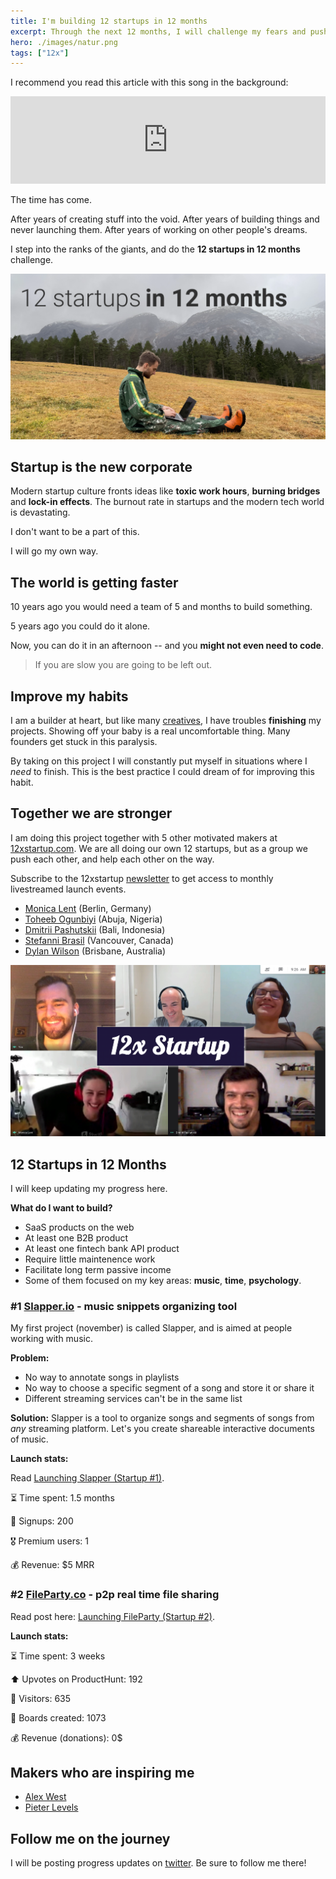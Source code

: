 ```yaml
---
title: I'm building 12 startups in 12 months
excerpt: Through the next 12 months, I will challenge my fears and push my limits. I will create 1 startup every month.
hero: ./images/natur.png
tags: ["12x"]
---
```



I recommend you read this article with this song in the background:

<iframe width="100%" height="140" scrolling="no" frameborder="no" allow="autoplay" src="https://w.soundcloud.com/player/?url=https%3A//api.soundcloud.com/tracks/101334363&color=%23ff5500&auto_play=false&hide_related=false&show_comments=true&show_user=true&show_reposts=false&show_teaser=true&visual=true"></iframe>

The time has come.

After years of creating stuff into the void. After years of building things and never launching them. After years of working on other people's dreams.

I step into the ranks of the giants, and do the **12 startups in 12 months** challenge.

<img src='./images/natur.png' alt='' />

## Startup is the new corporate

Modern startup culture fronts ideas like **toxic work hours**, **burning bridges** and **lock-in effects**. The burnout rate in startups and the modern tech world is devastating.

I don't want to be a part of this.

I will go my own way.

## The world is getting faster

10 years ago you would need a team of 5 and months to build something.

5 years ago you could do it alone.

Now, you can do it in an afternoon -- and you **might not even need to code**.

> If you are slow you are going to be left out.

## Improve my habits

I am a builder at heart, but like many [creatives](https://customercontactadvisor.blr.com/marketing/4-reasons-creative-people-struggle-to-finish-projects/), I have troubles **finishing** my projects. Showing off your baby is a real uncomfortable thing. Many founders get stuck in this paralysis.

By taking on this project I will constantly put myself in situations where I *need* to finish. This is the best practice I could dream of for improving this habit.

## Together we are stronger

I am doing this project together with 5 other motivated makers at [12xstartup.com](https://12xstartup.com/). We are all doing our own 12 startups, but as a group we push each other, and help each other on the way.

Subscribe to the 12xstartup [newsletter](https://12xstartup.com/) to get access to monthly livestreamed launch events.

* [Monica Lent](https://monicalent.com/12x-startup/) (Berlin, Germany)
* [Toheeb Ogunbiyi](https://twitter.com/ToheebDotCom/status/1311747021305503746) (Abuja, Nigeria)
* [Dmitrii Pashutskii](https://dpashutskii.com/a-year-of-making) (Bali, Indonesia)
* [Stefanni Brasil](https://www.hexdevs.com/12xstartup/) (Vancouver, Canada)
* [Dylan Wilson](https://www.dylanwilson.net/12x-startup-four-makers-building-open-startups-for-a-year/) (Brisbane, Australia)

![](images/team.png)


## 12 Startups in 12 Months

I will keep updating my progress here.

**What do I want to build?**

* SaaS products on the web
* At least one B2B product
* At least one fintech bank API product
* Require little maintenence work
* Facilitate long term passive income
* Some of them focused on my key areas: **music**, **time**, **psychology**.


### #1 [Slapper.io](https://slapper.io/) - music snippets organizing tool

My first project (november) is called Slapper, and is aimed at people working with music.

**Problem:**

* No way to annotate songs in playlists
* No way to choose a specific segment of a song and store it or share it
* Different streaming services can't be in the same list

**Solution:** Slapper is a tool to organize songs and segments of songs from *any* streaming platform. Let's you create shareable interactive documents of music.

**Launch stats:**

Read [Launching Slapper (Startup #1)](/startup-1-slapper).

⏳ Time spent: 1.5 months

📝 Signups: 200

🎖 Premium users: 1

💰 Revenue: $5 MRR


### #2 [FileParty.co](https://fileparty.co/) - p2p real time file sharing

Read post here: [Launching FileParty (Startup #2)](/fileparty-launch).

**Launch stats:**

⏳ Time spent: 3 weeks

⬆️ Upvotes on ProductHunt: 192

👀 Visitors: 635

🔗 Boards created: 1073

💰 Revenue (donations): 0$
<!-- 
### #2 [FileParty.co](https://fileparty.co/) - p2p real time file sharing

Read post here: [Launching FileParty (Startup #2)](/fileparty-launch).

**Launch stats:**

⏳ Time spent: 3 weeks

⬆️ Upvotes on ProductHunt: 192

👀 Visitors: 635

🔗 Boards created: 1073

💰 Revenue (donations): 0$ -->


## Makers who are inspiring me

- [Alex West](https://www.alexwest.co/)
- [Pieter Levels](https://levels.io/)

## Follow me on the journey

I will be posting progress updates on [twitter](https://twitter.com/larskarbo). Be sure to follow me there!